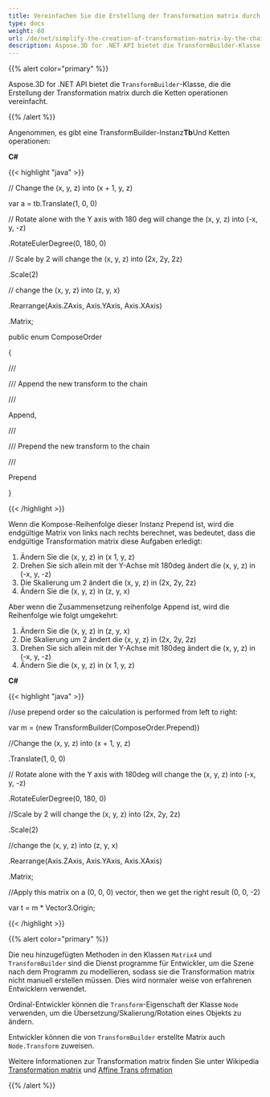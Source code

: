 ```yaml
---
title: Vereinfachen Sie die Erstellung der Transformation matrix durch die Ketten operationen
type: docs
weight: 60
url: /de/net/simplify-the-creation-of-transformation-matrix-by-the-chain-operations/
description: Aspose.3D for .NET API bietet die TransformBuilder-Klasse, die die Erstellung der Transformation matrix durch die Ketten operationen vereinfacht.
---
```

{{% alert color="primary" %}} 

Aspose.3D for .NET API bietet die `TransformBuilder`-Klasse, die die Erstellung der Transformation matrix durch die Ketten operationen vereinfacht.

{{% /alert %}} 

Angenommen, es gibt eine TransformBuilder-Instanz**Tb**Und Ketten operationen:

**C#**

{{< highlight "java" >}}

 // Change the (x, y, z) into (x + 1, y, z)

var a = tb.Translate(1, 0, 0)

// Rotate alone with the Y axis with 180 deg will change the (x, y, z) into (-x, y, -z)

.RotateEulerDegree(0, 180, 0)

// Scale by 2 will change the (x, y, z) into (2x, 2y, 2z)

.Scale(2)

// change the (x, y, z) into (z, y, x)

.Rearrange(Axis.ZAxis, Axis.YAxis, Axis.XAxis)

.Matrix;



public enum ComposeOrder

{

   /// <summary>

   /// Append the new transform to the chain

   /// </summary>

   Append,

   /// <summary>

   /// Prepend the new transform to the chain

   /// </summary>

   Prepend

}

{{< /highlight >}}

Wenn die Kompose-Reihenfolge dieser Instanz Prepend ist, wird die endgültige Matrix von links nach rechts berechnet, was bedeutet, dass die endgültige Transformation matrix diese Aufgaben erledigt:

1. Ändern Sie die (x, y, z) in (x 1, y, z)
1. Drehen Sie sich allein mit der Y-Achse mit 180deg ändert die (x, y, z) in (-x, y, -z)
1. Die Skalierung um 2 ändert die (x, y, z) in (2x, 2y, 2z)
1. Ändern Sie die (x, y, z) in (z, y, x)

Aber wenn die Zusammensetzung reihenfolge Append ist, wird die Reihenfolge wie folgt umgekehrt:

1. Ändern Sie die (x, y, z) in (z, y, x)
1. Die Skalierung um 2 ändert die (x, y, z) in (2x, 2y, 2z)
1. Drehen Sie sich allein mit der Y-Achse mit 180deg ändert die (x, y, z) in (-x, y, -z)
1. Ändern Sie die (x, y, z) in (x 1, y, z)

**C#**

{{< highlight "java" >}}

 //use prepend order so the calculation is performed from left to right:

var m = (new TransformBuilder(ComposeOrder.Prepend))

   //Change the (x, y, z) into (x + 1, y, z)

   .Translate(1, 0, 0)

   // Rotate alone with the Y axis with 180deg will change the (x, y, z) into (-x, y, -z)

   .RotateEulerDegree(0, 180, 0)

   //Scale by 2 will change the (x, y, z) into (2x, 2y, 2z)

   .Scale(2)

   //change the (x, y, z) into (z, y, x)

   .Rearrange(Axis.ZAxis, Axis.YAxis, Axis.XAxis)

   .Matrix;

 //Apply this matrix on a (0, 0, 0) vector, then we get the right result (0, 0, -2)

 var t = m * Vector3.Origin;

{{< /highlight >}}

{{% alert color="primary" %}} 

Die neu hinzugefügten Methoden in den Klassen `Matrix4` und `TransformBuilder` sind die Dienst programme für Entwickler, um die Szene nach dem Programm zu modellieren, sodass sie die Transformation matrix nicht manuell erstellen müssen. Dies wird normaler weise von erfahrenen Entwicklern verwendet.

Ordinal-Entwickler können die `Transform`-Eigenschaft der Klasse `Node` verwenden, um die Übersetzung/Skalierung/Rotation eines Objekts zu ändern.

Entwickler können die von `TransformBuilder` erstellte Matrix auch `Node.Transform` zuweisen.

Weitere Informationen zur Transformation matrix finden Sie unter Wikipedia [Transformation matrix](https://en.wikipedia.org/wiki/Transformation_matrix#Examples_in_3D_computer_graphics) und [Affine Trans ofrmation](https://en.wikipedia.org/wiki/Affine_transformation)

{{% /alert %}}
